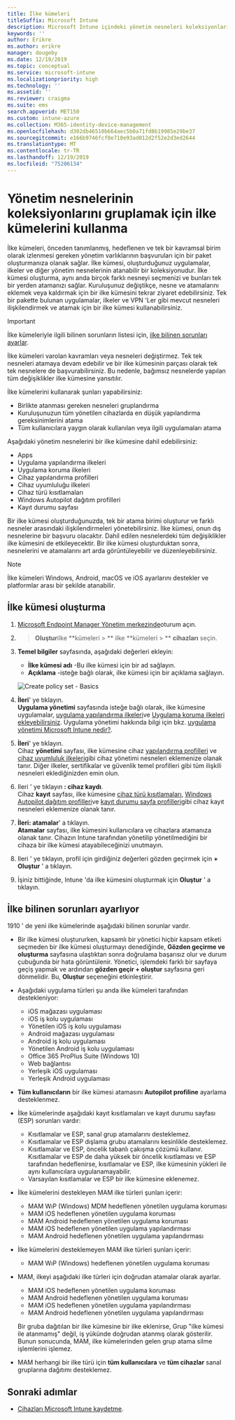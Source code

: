 ```yaml
---
title: İlke kümeleri
titleSuffix: Microsoft Intune
description: Microsoft Intune içindeki yönetim nesneleri koleksiyonlarını gruplamak için ilke kümelerini kullanın.
keywords: ''
author: Erikre
ms.author: erikre
manager: dougeby
ms.date: 12/19/2019
ms.topic: conceptual
ms.service: microsoft-intune
ms.localizationpriority: high
ms.technology: ''
ms.assetid: ''
ms.reviewer: craigma
ms.suite: ems
search.appverid: MET150
ms.custom: intune-azure
ms.collection: M365-identity-device-management
ms.openlocfilehash: d302db46510b664aec5b0a71fd8b19985e29be37
ms.sourcegitcommit: e166b9746fcf0e710e93ad012d2f52e2d3ed2644
ms.translationtype: MT
ms.contentlocale: tr-TR
ms.lasthandoff: 12/19/2019
ms.locfileid: "75206134"
---
```

# <a name="use-policy-sets-to-group-collections-of-management-objects"></a>Yönetim nesnelerinin koleksiyonlarını gruplamak için ilke kümelerini kullanma

İlke kümeleri, önceden tanımlanmış, hedeflenen ve tek bir kavramsal birim olarak izlenmesi gereken yönetim varlıklarının başvuruları için bir paket oluşturmanıza olanak sağlar. İlke kümesi, oluşturduğunuz uygulamalar, ilkeler ve diğer yönetim nesnelerinin atanabilir bir koleksiyonudur. İlke kümesi oluşturma, aynı anda birçok farklı nesneyi seçmenizi ve bunları tek bir yerden atamanızı sağlar. Kuruluşunuz değiştikçe, nesne ve atamalarını eklemek veya kaldırmak için bir ilke kümesini tekrar ziyaret edebilirsiniz. Tek bir pakette bulunan uygulamalar, ilkeler ve VPN 'Ler gibi mevcut nesneleri ilişkilendirmek ve atamak için bir ilke kümesi kullanabilirsiniz. 

> [!IMPORTANT]
> İlke kümeleriyle ilgili bilinen sorunların listesi için, [ilke bilinen sorunları ayarlar](~/fundamentals/policy-sets.md#policy-sets-known-issues).

İlke kümeleri varolan kavramları veya nesneleri değiştirmez. Tek tek nesneleri atamaya devam edebilir ve bir ilke kümesinin parçası olarak tek tek nesnelere de başvurabilirsiniz. Bu nedenle, bağımsız nesnelerde yapılan tüm değişiklikler ilke kümesine yansıtılır. 

İlke kümelerini kullanarak şunları yapabilirsiniz:

- Birlikte atanması gereken nesneleri gruplandırma
- Kuruluşunuzun tüm yönetilen cihazlarda en düşük yapılandırma gereksinimlerini atama
- Tüm kullanıcılara yaygın olarak kullanılan veya ilgili uygulamaları atama

Aşağıdaki yönetim nesnelerini bir ilke kümesine dahil edebilirsiniz:
- Apps
- Uygulama yapılandırma ilkeleri
- Uygulama koruma ilkeleri
- Cihaz yapılandırma profilleri
- Cihaz uyumluluğu ilkeleri
- Cihaz türü kısıtlamaları
- Windows Autopilot dağıtım profilleri
- Kayıt durumu sayfası

Bir ilke kümesi oluşturduğunuzda, tek bir atama birimi oluşturur ve farklı nesneler arasındaki ilişkilendirmeleri yönetebilirsiniz. İlke kümesi, onun dış nesnelerine bir başvuru olacaktır. Dahil edilen nesnelerdeki tüm değişiklikler ilke kümesini de etkileyecektir. Bir ilke kümesi oluşturduktan sonra, nesnelerini ve atamalarını art arda görüntüleyebilir ve düzenleyebilirsiniz. 

> [!NOTE]
> İlke kümeleri Windows, Android, macOS ve iOS ayarlarını destekler ve platformlar arası bir şekilde atanabilir.

## <a name="how-to-create-a-policy-set"></a>İlke kümesi oluşturma

1. [Microsoft Endpoint Manager Yönetim merkezinde](https://go.microsoft.com/fwlink/?linkid=2109431)oturum açın.
2.  > **Oluştur**ilke **kümeleri > ** ilke **kümeleri > ** **cihazları** seçin.
3. **Temel bilgiler** sayfasında, aşağıdaki değerleri ekleyin:
    - **İlke kümesi adı** -Bu ilke kümesi için bir ad sağlayın.
    - **Açıklama** -isteğe bağlı olarak, ilke kümesi için bir açıklama sağlayın.
   <p>
   <img alt="Create policy set - Basics" src="~/fundamentals/media/policy-sets/policy-sets-01.png">

4. **İleri**' ye tıklayın.<br>
   **Uygulama yönetimi** sayfasında isteğe bağlı olarak, ilke kümesine uygulamalar, [uygulama yapılandırma ilkeleri](~/apps/app-configuration-policies-overview.md)ve [Uygulama koruma ilkeleri](~/apps/app-protection-policy.md) [ekleyebilirsiniz](~/apps/apps-add.md). Uygulama yönetimi hakkında bilgi için bkz. [uygulama yönetimi Microsoft Intune nedir?](~/apps/app-management.md). 
5. **İleri**' ye tıklayın.<br>
   Cihaz **yönetimi** sayfası, ilke kümesine cihaz [yapılandırma profilleri](~/configuration/device-profiles.md) ve [cihaz uyumluluk ilkeleri](~/protect/device-compliance-get-started.md)gibi cihaz yönetimi nesneleri eklemenize olanak tanır. Diğer ilkeler, sertifikalar ve güvenlik temel profilleri gibi tüm ilişkili nesneleri eklediğinizden emin olun.
6. Ileri ' ye tıklayın **: cihaz kaydı**.<br>
   Cihaz **kayıt** sayfası, ilke kümesine [cihaz türü kısıtlamaları](~/enrollment/enrollment-restrictions-set.md), [Windows Autopilot dağıtım profilleri](~/enrollment/enrollment-autopilot.md)ve [kayıt durumu sayfa profilleri](~/enrollment/windows-enrollment-status.md)gibi cihaz kayıt nesneleri eklemenize olanak tanır.
7. **İleri: atamalar**' a tıklayın.<br>
   **Atamalar** sayfası, ilke kümesini kullanıcılara ve cihazlara atamanıza olanak tanır. Cihazın Intune tarafından yönetilip yönetilmediğini bir cihaza bir ilke kümesi atayabileceğinizi unutmayın.
8. Ileri ' ye tıklayın, profil için girdiğiniz değerleri gözden geçirmek için **+ Oluştur** ' a tıklayın.
9. İşiniz bittiğinde, Intune 'da ilke kümesini oluşturmak için **Oluştur** ' a tıklayın. 

## <a name="policy-sets-known-issues"></a>İlke bilinen sorunları ayarlıyor

1910 ' de yeni ilke kümelerinde aşağıdaki bilinen sorunlar vardır.

- Bir ilke kümesi oluştururken, kapsamlı bir yönetici hiçbir kapsam etiketi seçmeden bir ilke kümesi oluşturmayı denediğinde, **Gözden geçirme ve oluşturma** sayfasına ulaştıktan sonra doğrulama başarısız olur ve durum çubuğunda bir hata görüntülenir. Yönetici, işlemdeki farklı bir sayfaya geçiş yapmak ve ardından **gözden geçir + oluştur** sayfasına geri dönmelidir. Bu, **Oluştur** seçeneğini etkinleştirir.  
 
- Aşağıdaki uygulama türleri şu anda ilke kümeleri tarafından destekleniyor:
    - iOS mağazası uygulaması
    - iOS iş kolu uygulaması
    - Yönetilen iOS iş kolu uygulaması
    - Android mağazası uygulaması
    - Android iş kolu uygulaması
    - Yönetilen Android iş kolu uygulaması
    - Office 365 ProPlus Suite (Windows 10)
    - Web bağlantısı
    - Yerleşik iOS uygulaması
    - Yerleşik Android uygulaması

- **Tüm kullanıcıların** bir ilke kümesi atamasını **Autopilot profiline** ayarlama desteklenmez.

- İlke kümelerinde aşağıdaki kayıt kısıtlamaları ve kayıt durumu sayfası (ESP) sorunları vardır:
    - Kısıtlamalar ve ESP, sanal grup atamalarını desteklemez.
    - Kısıtlamalar ve ESP dışlama grubu atamalarını kesinlikle desteklemez. 
    - Kısıtlamalar ve ESP, öncelik tabanlı çakışma çözümü kullanır. Kısıtlamalar ve ESP de daha yüksek bir öncelik kısıtlaması ve ESP tarafından hedeflenirse, kısıtlamalar ve ESP, ilke kümesinin yükleri ile aynı kullanıcılara uygulanamayabilir.
    - Varsayılan kısıtlamalar ve ESP bir ilke kümesine eklenemez.

- İlke kümelerini destekleyen MAM ilke türleri şunları içerir: 
    - MAM WıP (Windows) MDM hedeflenen yönetilen uygulama koruması 
    - MAM iOS hedeflenen yönetilen uygulama koruması
    - MAM Android hedeflenen yönetilen uygulama koruması
    - MAM iOS hedeflenen yönetilen uygulama yapılandırması
    - MAM Android hedeflenen yönetilen uygulama yapılandırması

- İlke kümelerini desteklemeyen MAM ilke türleri şunları içerir: 
    - MAM WıP (Windows) hedeflenen yönetilen uygulama koruması

- MAM, ilkeyi aşağıdaki ilke türleri için doğrudan atamalar olarak ayarlar.
    - MAM iOS hedeflenen yönetilen uygulama koruması
    - MAM Android hedeflenen yönetilen uygulama koruması
    - MAM iOS hedeflenen yönetilen uygulama yapılandırması
    - MAM Android hedeflenen yönetilen uygulama yapılandırması

    Bir gruba dağıtılan bir ilke kümesine bir ilke eklenirse, Grup "ilke kümesi ile atanmamış" değil, iş yükünde doğrudan atanmış olarak gösterilir. Bunun sonucunda, MAM, ilke kümelerinden gelen grup atama silme işlemlerini işlemez.

- MAM herhangi bir ilke türü için **tüm kullanıcılara** ve **tüm cihazlar** sanal gruplarına dağıtımı desteklemez.

## <a name="next-steps"></a>Sonraki adımlar

- [Cihazları Microsoft Intune kaydetme](~/enrollment/index.yml).